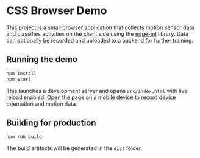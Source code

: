 # CSS Browser Demo

This project is a small browser application that collects motion sensor data and
classifies activities on the client side using the [edge-ml](https://www.npmjs.com/package/@triedel/edge-ml) library.
Data can optionally be recorded and uploaded to a backend for further training.

## Running the demo

```bash
npm install
npm start
```

This launches a development server and opens `src/index.html` with live reload
enabled. Open the page on a mobile device to record device orientation and
motion data.

## Building for production

```bash
npm run build
```

The build artifacts will be generated in the `dist` folder.

